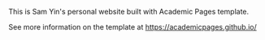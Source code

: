 This is Sam Yin's personal website built with Academic Pages template.

See more information on the template at https://academicpages.github.io/